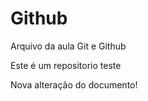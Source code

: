 # Github

Arquivo da aula Git e Github


Este é um repositorio teste


Nova alteração do documento!
